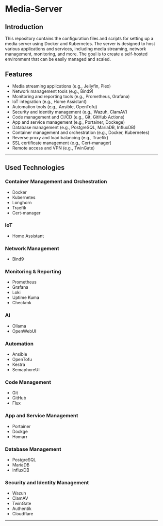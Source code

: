 # Media-Server

## Introduction

This repository contains the configuration files and scripts for setting up a media server using Docker and Kubernetes. The server is designed to host various applications and services, including media streaming, network management, monitoring, and more.
The goal is to create a self-hosted environment that can be easily managed and scaled.

## Features

- Media streaming applications (e.g., Jellyfin, Plex)
- Network management tools (e.g., Bind9)
- Monitoring and reporting tools (e.g., Prometheus, Grafana)
- IoT integration (e.g., Home Assistant)
- Automation tools (e.g., Ansible, OpenTofu)
- Security and identity management (e.g., Wazuh, ClamAV)
- Code management and CI/CD (e.g., Git, GitHub Actions)
- App and service management (e.g., Portainer, Dockege)
- Database management (e.g., PostgreSQL, MariaDB, InfluxDB)
- Container management and orchestration (e.g., Docker, Kubernetes)
- Reverse proxy and load balancing (e.g., Traefik)
- SSL certificate management (e.g., Cert-manager)
- Remote access and VPN (e.g., TwinGate)

----

## Used Technologies

### Container Management and Orchestration

- Docker
- Kubernetes
- Longhorn
- Traefik
- Cert-manager

### IoT

- Home Assistant

### Network Management

- Bind9

### Monitoring & Reporting

- Prometheus
- Grafana
- Loki
- Uptime Kuma
- Checkmk

### AI

- Ollama
- OpenWebUI

### Automation

- Ansible
- OpenTofu
- Kestra
- SemaphoreUI

### Code Management

- Git
- GitHub
- Flux

### App and Service Management

- Portainer
- Dockge
- Homarr

### Database Management

- PostgreSQL
- MariaDB
- InfluxDB

### Security and Identity Management

- Wazuh
- ClamAV
- TwinGate
- Authentik
- Cloudflare

----
